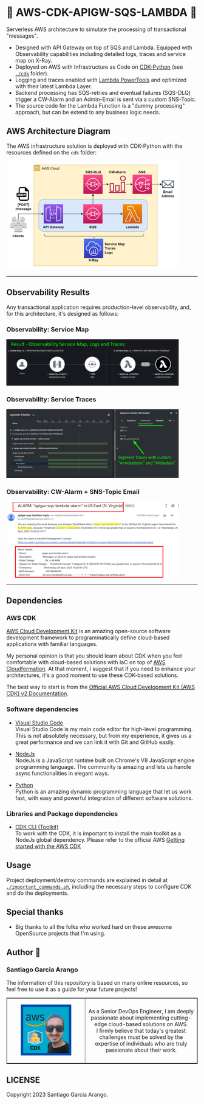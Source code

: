 # :incoming_envelope: AWS-CDK-APIGW-SQS-LAMBDA :incoming_envelope:

Serverless AWS architecture to simulate the processing of transactional "messages". <br>

- Designed with API Gateway on top of SQS and Lambda. Equipped with Observability capabilities including detailed logs, traces and service map on X-Ray.
- Deployed on AWS with Infrastructure as Code on [CDK-Python](https://aws.amazon.com/cdk/) (see [`./cdk`](cdk/) folder).
- Logging and traces enabled with [Lambda PowerTools](https://github.com/awslabs/aws-lambda-powertools-python) and optimized with their latest Lambda Layer.
- Backend processing has SQS-retries and eventual failures (SQS-DLQ) trigger a CW-Alarm and an Admin-Email is sent via a custom SNS-Topic.
- The source code for the Lambda Function is a "dummy processing" approach, but can be extend to any business logic needs.

## AWS Architecture Diagram

The AWS infrastructure solution is deployed with CDK-Python with the resources defined on the `cdk` folder:

<img src="assets/aws-cdk-apigw-sqs-lambda-diagram.png" width=90%> <br>

---

## Observability Results

Any transactional application requires production-level observability, and, for this architecture, it's designed as follows:

### Observability: Service Map

<img src="assets/observability_results_1.png" width=90%> <br>

### Observability: Service Traces

<img src="assets/observability_results_2.png" width=90%> <br>

### Observability: CW-Alarm + SNS-Topic Email

<img src="assets/observability_results_3.png" width=90%> <br>

---

## Dependencies

### AWS CDK

[AWS Cloud Development Kit](https://aws.amazon.com/cdk/) is an amazing open-source software development framework to programmatically define cloud-based applications with familiar languages. <br>

My personal opinion is that you should learn about CDK when you feel comfortable with cloud-based solutions with IaC on top of [AWS Cloudformation](https://aws.amazon.com/cloudformation/). At that moment, I suggest that if you need to enhance your architectures, it's a good moment to use these CDK-based solutions. <br>

The best way to start is from the [Official AWS Cloud Development Kit (AWS CDK) v2 Documentation](https://docs.aws.amazon.com/cdk/v2/guide/home.html). <br>

### Software dependencies

- [Visual Studio Code](https://code.visualstudio.com/) <br>
  Visual Studio Code is my main code editor for high-level programming. This is not absolutely necessary, but from my experience, it gives us a great performance and we can link it with Git and GitHub easily. <br>

- [NodeJs](https://nodejs.org/en/) <br>
  NodeJs is a JavaScript runtime built on Chrome's V8 JavaScript engine programming language. The community is amazing and lets us handle async functionalities in elegant ways. <br>

- [Python](https://www.python.org/) <br>
  Python is an amazing dynamic programming language that let us work fast, with easy and powerful integration of different software solutions. <br>

### Libraries and Package dependencies

- [CDK CLI (Toolkit)](https://docs.aws.amazon.com/cdk/v2/guide/cli.html) <br>
  To work with the CDK, it is important to install the main toolkit as a NodeJs global dependency. Please refer to the official AWS [Getting started with the AWS CDK](https://docs.aws.amazon.com/cdk/v2/guide/getting_started.html)<br>

## Usage

Project deployment/destroy commands are explained in detail at [`./important_commands.sh`](important_commands.sh), including the necessary steps to configure CDK and do the deployments. <br>

## Special thanks

- Big thanks to all the folks who worked hard on these awesome OpenSource projects that I'm using. <br>

## Author :musical_keyboard:

### Santiago Garcia Arango

The information of this repository is based on many online resources, so feel free to use it as a guide for your future projects! <br>

<table border="1">
    <tr>
        <td>
            <p align="center"><img src="assets/SantiagoGarciaArangoCDK.png" width=70%></p>
        </td>
        <td>
            <p align="center">As a Senior DevOps Engineer, I am deeply passionate about implementing cutting-edge cloud-based solutions on AWS.<br> I firmly believe that today's greatest challenges must be solved by the expertise of individuals who are truly passionate about their work.
            </p>
        </td>
    </tr>
</table>

## LICENSE

Copyright 2023 Santiago Garcia Arango.
